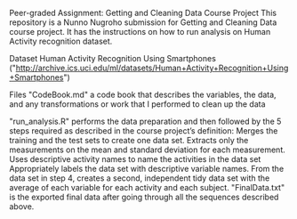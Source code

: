 Peer-graded Assignment: Getting and Cleaning Data Course Project
This repository is a Nunno Nugroho submission for Getting and Cleaning Data course project. It has the instructions on how to run analysis on Human Activity recognition dataset.

Dataset
Human Activity Recognition Using Smartphones ("http://archive.ics.uci.edu/ml/datasets/Human+Activity+Recognition+Using+Smartphones")

Files
"CodeBook.md" a code book that describes the variables, the data, and any transformations or work that I performed to clean up the data

"run_analysis.R" performs the data preparation and then followed by the 5 steps required as described in the course project’s definition:
Merges the training and the test sets to create one data set.
Extracts only the measurements on the mean and standard deviation for each measurement.
Uses descriptive activity names to name the activities in the data set
Appropriately labels the data set with descriptive variable names.
From the data set in step 4, creates a second, independent tidy data set with the average of each variable for each activity and each subject.
"FinalData.txt" is the exported final data after going through all the sequences described above.
